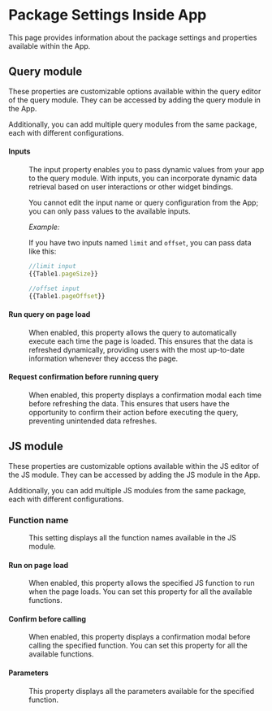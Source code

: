 # Package Settings Inside App

This page provides information about the package settings and properties available within the App.

## Query module

These properties are customizable options available within the query editor of the query module. They can be accessed by adding the query module in the App.

Additionally, you can add multiple query modules from the same package, each with different configurations.


<ZoomImage
  src="/img/inputs_mod_app.png" 
  alt=""
  caption="∂"
/>

#### Inputs


<dd>

The input property enables you to pass dynamic values from your app to the query module. With inputs, you can incorporate dynamic data retrieval based on user interactions or other widget bindings. 

You cannot edit the input name or query configuration from the App; you can only pass values to the available inputs. 


*Example:*

If you have two inputs named `limit` and `offset`, you can pass data like this:

```js
//limit input
{{Table1.pageSize}}

//offset input
{{Table1.pageOffset}}
```


</dd>




#### Run query on page load

<dd>

When enabled, this property allows the query to automatically execute each time the page is loaded. This ensures that the data is refreshed dynamically, providing users with the most up-to-date information whenever they access the page.

</dd>


#### Request confirmation before running query


<dd>

When enabled, this property displays a confirmation modal each time before refreshing the data. This ensures that users have the opportunity to confirm their action before executing the query, preventing unintended data refreshes.

</dd>


## JS module

These properties are customizable options available within the JS editor of the JS module. They can be accessed by adding the JS module in the App.

Additionally, you can add multiple JS modules from the same package, each with different configurations.


<ZoomImage
  src="/img/js-module-setting.png" 
  alt=""
  caption="∂"
/>

### Function name

<dd>

This setting displays all the function names available in the JS module. 



</dd>

#### Run on page load

<dd>

When enabled, this property allows the specified JS function to run when the page loads. You can set this property for all the available functions.


</dd>


#### Confirm before calling


<dd>

When enabled, this property displays a confirmation modal before calling the specified function. You can set this property for all the available functions.


</dd>

#### Parameters

<dd>

This property displays all the parameters available for the specified function.


</dd>
